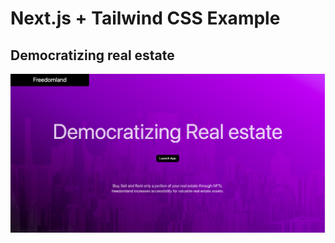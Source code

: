 # Next.js + Tailwind CSS Example

## Democratizing real estate



![Landing](./screenshots/landing.png)